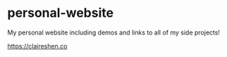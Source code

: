 # personal-website
My personal website including demos and links to all of my side projects!

https://claireshen.co 
